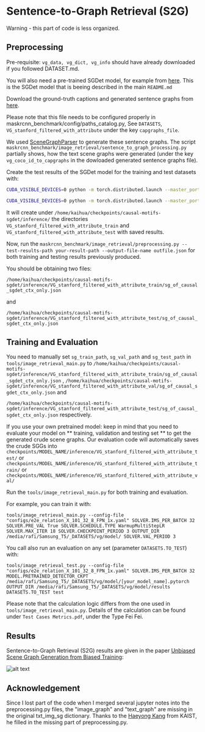 # Sentence-to-Graph Retrieval (S2G)

Warning -  this part of code is less organized.

## Preprocessing

Pre-requisite:  ```vg_data, vg_dict, vg_info``` should have already downloaded if you followed DATASET.md.

You will also need a pre-trained SGDet model, for example from [here](https://1drv.ms/u/s!AmRLLNf6bzcir9x7OYb6sKBlzoXuYA?e=wrcWEh). This is the SGDet model that is beeing described in the main `README.md`

Download the ground-truth captions and generated sentence graphs from [here](https://1drv.ms/u/s!AmRLLNf6bzcir81fZzrcudYj5mG27A?e=1kuaRx).

Please note that this file needs to be configured properly in maskrcnn_benchmark/config/paths_catalog.py, See `DATASETS`, `VG_stanford_filtered_with_attribute` under the key `capgraphs_file`.

We used [SceneGraphParser](https://github.com/vacancy/SceneGraphParser) to generate these sentence graphs.
The script ```maskrcnn_benchmark/image_retrieval/sentence_to_graph_processing.py``` partially shows, how the text scene graphs were generated (under the key `vg_coco_id_to_capgraphs` in the dowloaded generated sentence graphs file).


Create the test results of the SGDet model for the training and test datasets with:

```bash
CUDA_VISIBLE_DEVICES=0 python -m torch.distributed.launch --master_port 10027 --nproc_per_node=1 tools/relation_test_net.py --config-file "configs/e2e_relation_X_101_32_8_FPN_1x.yaml" MODEL.ROI_RELATION_HEAD.USE_GT_BOX False MODEL.ROI_RELATION_HEAD.USE_GT_OBJECT_LABEL False MODEL.ROI_RELATION_HEAD.PREDICTOR CausalAnalysisPredictor MODEL.ROI_RELATION_HEAD.CAUSAL.EFFECT_TYPE TDE MODEL.ROI_RELATION_HEAD.CAUSAL.FUSION_TYPE sum MODEL.ROI_RELATION_HEAD.CAUSAL.CONTEXT_LAYER motifs TEST.IMS_PER_BATCH 1 DTYPE "float16" GLOVE_DIR /home/kaihua/glove MODEL.PRETRAINED_DETECTOR_CKPT /home/kaihua/checkpoints/causal-motifs-sgdet OUTPUT_DIR /home/kaihua/checkpoints/causal-motifs-sgdet DATASETS.TO_TEST train
```

```bash
CUDA_VISIBLE_DEVICES=0 python -m torch.distributed.launch --master_port 10027 --nproc_per_node=1 tools/relation_test_net.py --config-file "configs/e2e_relation_X_101_32_8_FPN_1x.yaml" MODEL.ROI_RELATION_HEAD.USE_GT_BOX False MODEL.ROI_RELATION_HEAD.USE_GT_OBJECT_LABEL False MODEL.ROI_RELATION_HEAD.PREDICTOR CausalAnalysisPredictor MODEL.ROI_RELATION_HEAD.CAUSAL.EFFECT_TYPE TDE MODEL.ROI_RELATION_HEAD.CAUSAL.FUSION_TYPE sum MODEL.ROI_RELATION_HEAD.CAUSAL.CONTEXT_LAYER motifs TEST.IMS_PER_BATCH 1 DTYPE "float16" GLOVE_DIR /home/kaihua/glove MODEL.PRETRAINED_DETECTOR_CKPT /home/kaihua/checkpoints/causal-motifs-sgdet OUTPUT_DIR /home/kaihua/checkpoints/causal-motifs-sgdet DATASETS.TO_TEST test
```

It will create under `/home/kaihua/checkpoints/causal-motifs-sgdet/inference/` the directories `VG_stanford_filtered_with_attribute_train` and `VG_stanford_filtered_with_attribute_test` with saved results.

Now, run the ```maskrcnn_benchmark/image_retrieval/preprocessing.py --test-results-path your-result-path --output-file-name outfile.json``` for both training and testing results previously produced.

You should be obtaining two files:

`/home/kaihua/checkpoints/causal-motifs-sgdet/inference/VG_stanford_filtered_with_attribute_train/sg_of_causal_sgdet_ctx_only.json`

and 

`/home/kaihua/checkpoints/causal-motifs-sgdet/inference/VG_stanford_filtered_with_attribute_test/sg_of_causal_sgdet_ctx_only.json`

## Training and Evaluation

You need to manually set ```sg_train_path```, ```sg_val_path``` and ```sg_test_path``` in ```tools/image_retrieval_main.py``` to `/home/kaihua/checkpoints/causal-motifs-sgdet/inference/VG_stanford_filtered_with_attribute_train/sg_of_causal_sgdet_ctx_only.json`
, `/home/kaihua/checkpoints/causal-motifs-sgdet/inference/VG_stanford_filtered_with_attribute_val/sg_of_causal_sgdet_ctx_only.json`
and 

`/home/kaihua/checkpoints/causal-motifs-sgdet/inference/VG_stanford_filtered_with_attribute_test/sg_of_causal_sgdet_ctx_only.json` respectively.


If you use your own pretrained model: keep in mind that you need to evaluate your model on ** training, validation and testing set ** to get the generated crude scene graphs. Our evaluation code will automatically saves the crude SGGs into ```checkpoints/MODEL_NAME/inference/VG_stanford_filtered_with_attribute_test/```  or ```checkpoints/MODEL_NAME/inference/VG_stanford_filtered_with_attribute_train/```
or ```checkpoints/MODEL_NAME/inference/VG_stanford_filtered_with_attribute_val/```



Run the ```tools/image_retrieval_main.py``` for both training and evaluation. 

For example, you can train it with:

```tools/image_retrieval_main.py --config-file "configs/e2e_relation_X_101_32_8_FPN_1x.yaml" SOLVER.IMS_PER_BATCH 32 SOLVER.PRE_VAL True SOLVER.SCHEDULE.TYPE WarmupMultiStepLR SOLVER.MAX_ITER 18 SOLVER.CHECKPOINT_PERIOD 3 OUTPUT_DIR /media/rafi/Samsung_T5/_DATASETS/vg/model/ SOLVER.VAL_PERIOD 3```

You call also run an evaluation on any set (parameter `DATASETS.TO_TEST`) with:

```tools/image_retrieval_test.py --config-file "configs/e2e_relation_X_101_32_8_FPN_1x.yaml" SOLVER.IMS_PER_BATCH 32 MODEL.PRETRAINED_DETECTOR_CKPT /media/rafi/Samsung_T5/_DATASETS/vg/model/[your_model_name].pytorch OUTPUT_DIR /media/rafi/Samsung_T5/_DATASETS/vg/model/results DATASETS.TO_TEST test```

Please note that the calculation logic differs from the one used in ```tools/image_retrieval_main.py```.
Details of the calculation can be found under ```Test Cases Metrics.pdf```, under the Type Fei Fei.


## Results

Sentence-to-Graph Retrieval (S2G) results are given in the paper [Unbiased Scene Graph Generation from Biased Training](https://arxiv.org/abs/2002.11949):

![alt text](../../demo/TDE_Results3.png "from 'Unbiased Scene Graph Generation from Biased Training'")

## Acknowledgement

Since I lost part of the code when I merged several jupyter notes into the preprocessing.py files, the "image_graph" and "text_graph" are missing in the original txt_img_sg dictionary. Thanks to the [Haeyong Kang](https://scholar.google.com/citations?user=v_tUj4oAAAAJ&hl=ko) from KAIST, he filled in the missing part of preprocessing.py.
